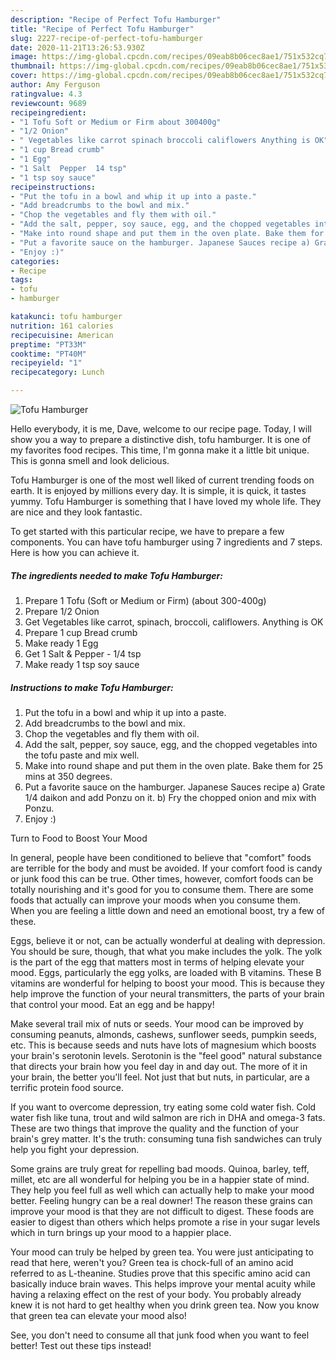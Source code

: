 ```yaml
---
description: "Recipe of Perfect Tofu Hamburger"
title: "Recipe of Perfect Tofu Hamburger"
slug: 2227-recipe-of-perfect-tofu-hamburger
date: 2020-11-21T13:26:53.930Z
image: https://img-global.cpcdn.com/recipes/09eab8b06cec8ae1/751x532cq70/tofu-hamburger-recipe-main-photo.jpg
thumbnail: https://img-global.cpcdn.com/recipes/09eab8b06cec8ae1/751x532cq70/tofu-hamburger-recipe-main-photo.jpg
cover: https://img-global.cpcdn.com/recipes/09eab8b06cec8ae1/751x532cq70/tofu-hamburger-recipe-main-photo.jpg
author: Amy Ferguson
ratingvalue: 4.3
reviewcount: 9689
recipeingredient:
- "1 Tofu Soft or Medium or Firm about 300400g"
- "1/2 Onion"
- " Vegetables like carrot spinach broccoli califlowers Anything is OK"
- "1 cup Bread crumb"
- "1 Egg"
- "1 Salt  Pepper  14 tsp"
- "1 tsp soy sauce"
recipeinstructions:
- "Put the tofu in a bowl and whip it up into a paste."
- "Add breadcrumbs to the bowl and mix."
- "Chop the vegetables and fly them with oil."
- "Add the salt, pepper, soy sauce, egg, and the chopped vegetables into the tofu paste and mix well."
- "Make into round shape and put them in the oven plate. Bake them for 25 mins at 350 degrees."
- "Put a favorite sauce on the hamburger. Japanese Sauces recipe a) Grate 1/4 daikon and add Ponzu on it. b) Fry the chopped onion and mix with Ponzu."
- "Enjoy :)"
categories:
- Recipe
tags:
- tofu
- hamburger

katakunci: tofu hamburger 
nutrition: 161 calories
recipecuisine: American
preptime: "PT33M"
cooktime: "PT40M"
recipeyield: "1"
recipecategory: Lunch

---
```



![Tofu Hamburger](https://img-global.cpcdn.com/recipes/09eab8b06cec8ae1/751x532cq70/tofu-hamburger-recipe-main-photo.jpg)

Hello everybody, it is me, Dave, welcome to our recipe page. Today, I will show you a way to prepare a distinctive dish, tofu hamburger. It is one of my favorites food recipes. This time, I'm gonna make it a little bit unique. This is gonna smell and look delicious.

Tofu Hamburger is one of the most well liked of current trending foods on earth. It is enjoyed by millions every day. It is simple, it is quick, it tastes yummy. Tofu Hamburger is something that I have loved my whole life. They are nice and they look fantastic.




To get started with this particular recipe, we have to prepare a few components. You can have tofu hamburger using 7 ingredients and 7 steps. Here is how you can achieve it.

<!--inarticleads1-->

##### The ingredients needed to make Tofu Hamburger:

1. Prepare 1 Tofu (Soft or Medium or Firm) (about 300-400g)
1. Prepare 1/2 Onion
1. Get  Vegetables like carrot, spinach, broccoli, califlowers. Anything is OK
1. Prepare 1 cup Bread crumb
1. Make ready 1 Egg
1. Get 1 Salt &amp; Pepper - 1/4 tsp
1. Make ready 1 tsp soy sauce




<!--inarticleads2-->

##### Instructions to make Tofu Hamburger:

1. Put the tofu in a bowl and whip it up into a paste.
1. Add breadcrumbs to the bowl and mix.
1. Chop the vegetables and fly them with oil.
1. Add the salt, pepper, soy sauce, egg, and the chopped vegetables into the tofu paste and mix well.
1. Make into round shape and put them in the oven plate. Bake them for 25 mins at 350 degrees.
1. Put a favorite sauce on the hamburger. Japanese Sauces recipe a) Grate 1/4 daikon and add Ponzu on it. b) Fry the chopped onion and mix with Ponzu.
1. Enjoy :)




Turn to Food to Boost Your Mood


In general, people have been conditioned to believe that "comfort" foods are terrible for the body and must be avoided. If your comfort food is candy or junk food this can be true. Other times, however, comfort foods can be totally nourishing and it's good for you to consume them. There are some foods that actually can improve your moods when you consume them. When you are feeling a little down and need an emotional boost, try a few of these.

Eggs, believe it or not, can be actually wonderful at dealing with depression. You should be sure, though, that what you make includes the yolk. The yolk is the part of the egg that matters most in terms of helping elevate your mood. Eggs, particularly the egg yolks, are loaded with B vitamins. These B vitamins are wonderful for helping to boost your mood. This is because they help improve the function of your neural transmitters, the parts of your brain that control your mood. Eat an egg and be happy!

Make several trail mix of nuts or seeds. Your mood can be improved by consuming peanuts, almonds, cashews, sunflower seeds, pumpkin seeds, etc. This is because seeds and nuts have lots of magnesium which boosts your brain's serotonin levels. Serotonin is the "feel good" natural substance that directs your brain how you feel day in and day out. The more of it in your brain, the better you'll feel. Not just that but nuts, in particular, are a terrific protein food source.

If you want to overcome depression, try eating some cold water fish. Cold water fish like tuna, trout and wild salmon are rich in DHA and omega-3 fats. These are two things that improve the quality and the function of your brain's grey matter. It's the truth: consuming tuna fish sandwiches can truly help you fight your depression. 

Some grains are truly great for repelling bad moods. Quinoa, barley, teff, millet, etc are all wonderful for helping you be in a happier state of mind. They help you feel full as well which can actually help to make your mood better. Feeling hungry can be a real downer! The reason these grains can improve your mood is that they are not difficult to digest. These foods are easier to digest than others which helps promote a rise in your sugar levels which in turn brings up your mood to a happier place.

Your mood can truly be helped by green tea. You were just anticipating to read that here, weren't you? Green tea is chock-full of an amino acid referred to as L-theanine. Studies prove that this specific amino acid can basically induce brain waves. This helps improve your mental acuity while having a relaxing effect on the rest of your body. You probably already knew it is not hard to get healthy when you drink green tea. Now you know that green tea can elevate your mood also!

See, you don't need to consume all that junk food when you want to feel better! Test out  these tips  instead!

